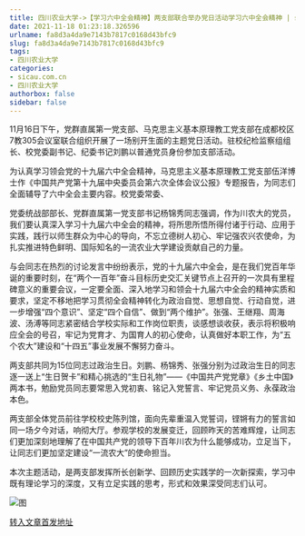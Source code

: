 ```yaml
---
title: 四川农业大学->【学习六中全会精神】两支部联合举办党日活动学习六中全会精神 | sicau.com.cn
date: 2021-11-18 01:23:18.326596
urlname: fa8d3a4da9e7143b7817c0168d43bfc9
slug: fa8d3a4da9e7143b7817c0168d43bfc9
tags: 
- 四川农业大学
categories:
- sicau.com.cn
- 四川农业大学
authorbox: false
sidebar: false
---
```

11月16日下午，党群直属第一党支部、马克思主义基本原理教工党支部在成都校区7教305会议室联合组织开展了一场别开生面的主题党日活动。驻校纪检监察组组长、校党委副书记、纪委书记刘鹏以普通党员身份参加支部活动。  

为认真学习领会党的十九届六中全会精神，马克思主义基本原理教工党支部伍洋博士作《中国共产党第十九届中央委员会第六次全体会议公报》专题报告，为同志们全面辅导了六中全会主要内容。校党委常委、
<!--more-->
党委统战部部长、党群直属第一党支部书记杨锦秀同志强调，作为川农大的党员，我们要认真深入学习十九届六中全会的精神，将所思所悟所得付诸于行动、应用于实践，践行以师生群众为中心的导向，不忘立德树人初心、牢记强农兴农使命，为扎实推进特色鲜明、国际知名的一流农业大学建设贡献自己的力量。

与会同志在热烈的讨论发言中纷纷表示，党的十九届六中全会，是在我们党百年华诞的重要时刻，在“两个一百年”奋斗目标历史交汇关键节点上召开的一次具有里程碑意义的重要会议，一定要全面、深入地学习和领会十九届六中全会的精神实质和要求，坚定不移地把学习贯彻全会精神转化为政治自觉、思想自觉、行动自觉，进一步增强“四个意识”、坚定“四个自信”、做到“两个维护”。张强、王继翔、周海波、汤溥等同志紧密结合学校实际和工作岗位职责，谈感想谈收获，表示将积极响应全会的号召，牢记为党育才、为国育人的初心使命，认真做好本职工作，为“五个农大”建设和“十四五”事业发展不懈努力奋斗。

两支部共同为15位同志过政治生日。刘鹏、杨锦秀、张强分别为过政治生日的同志逐一送上“生日贺卡”和精心挑选的“生日礼物”——《中国共产党党章》《乡土中国》两本书，勉励党员同志要常思入党初衷、铭记入党誓言、牢记党员义务、永葆政治本色。

两支部全体党员前往学校校史陈列馆，面向先辈重温入党誓词，铿锵有力的誓言如同一场夕今对话，响彻大厅。参观学校的发展变迁，回顾昨天的苦难辉煌，让同志们更加深刻地理解了在中国共产党的领导下百年川农为什么能够成功，立足当下，让同志们更加坚定建设“一流农大”的使命担当。

本次主题活动，是两支部发挥所长创新学、回顾历史实践学的一次新探索，学习中既有理论学习的深度，又有立足实践的思考，形式和效果深受同志们认可。

![图](https://news.sicau.edu.cn/__local/1/AE/33/E3A45FDFAB076396BCFF4468649_D883B65C_1E187.jpg)

[转入文章首发地址](https://news.sicau.edu.cn/info/1078/65508.htm)